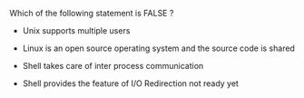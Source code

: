 Which of the following statement is FALSE ?

 * Unix supports multiple users

 * Linux is an open source operating system and the source code is shared

 + Shell takes care of inter process communication

 * Shell provides the feature of I/O Redirection
 not ready yet
